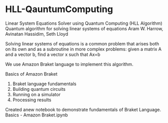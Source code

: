# HLL-QauntumComputing
Linear System Equations Solver using Quantum Computing (HLL Algorithm)
Quantum algorithm for solving linear systems of equations
Aram W. Harrow, Avinatan Hassidim, Seth Lloyd

Solving linear systems of equations is a common problem that arises both on its own and as 
a subroutine in more complex problems: given a matrix A and a vector b, find a vector x such that Ax=b

We use Amazon Braket language to implement this algorithm.


Basics of Amazon Braket
1. Braket language fundamentals
2. Building quantum circuits
3. Running on a simulator
4. Processing results

Created anew notebook to demonstrate fundamentals of Braket Language. 
Basics - Amazon Braket.ipynb







